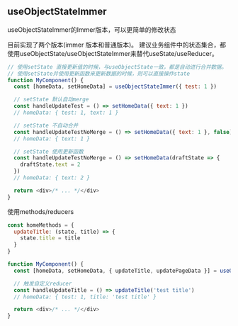 ## useObjectStateImmer
useObjectStateImmer的Immer版本，可以更简单的修改状态

目前实现了两个版本(immer 版本和普通版本)。
建议业务组件中的状态集合，都使用useObjectState/useObjectStateImmer来替代useState/useReducer。

```javascript
// 使用setState 直接更新值的时候，与useObjectState一致，都是自动进行合并数据。
// 使用setState并使用更新函数来更新数据的时候，则可以直接操作state
function MyComponent() {
  const [homeData, setHomeData] = useObjectStateImmer({ test: 1 })

  // setState 默认自动merge
  const handleUpdateTest = () => setHomeData({ text: 1 })
  // homeData: { test: 1, text: 1 }

  // setState 不自动合并
  const handleUpdateTestNoMerge = () => setHomeData({ text: 1 }, false)
  // homeData: { text: 1 }

  // setState 使用更新函数
  const handleUpdateTestNoMerge = () => setHomeData(draftState => {
    draftState.text = 2
  })
  // homeData: { text: 2 }

  return <div>/* ... */</div>
}
```

使用methods/reducers
```javascript
const homeMethods = {
  updateTitle: (state, title) => {
    state.title = title
  }
}

function MyComponent() {
  const [homeData, setHomeData, { updateTitle, updatePageData }] = useObjectState({ test: 1 }, homeMethods)

  // 触发自定义reducer
  const handleUpdateTitle = () => updateTitle('test title')
  // homeData: { test: 1, title: 'test title' }

  return <div>/* ... */</div>
}
```

